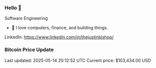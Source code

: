 ### Hello 🤙  

Software Engineering

- 🔭 I love computers, finance, and building things.
  
LinkedIn: https://www.linkedin.com/in/thejustinbishop/  

































































































### Bitcoin Price Update
Last updated: 2025-05-14 20:12:52 UTC
Current price: $103,434.00 USD
